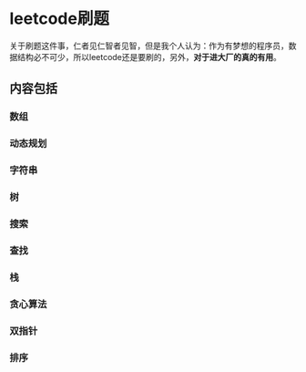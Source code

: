 # leetcode刷题

关于刷题这件事，仁者见仁智者见智，但是我个人认为：作为有梦想的程序员，数据结构必不可少，所以leetcode还是要刷的，另外，**对于进大厂的真的有用**。

## 内容包括

### 数组

### 动态规划

### 字符串

### 树

### 搜索

### 查找

### 栈

### 贪心算法

### 双指针

### 排序






